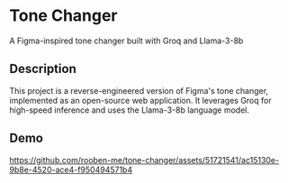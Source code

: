 # Tone Changer

A Figma-inspired tone changer built with Groq and Llama-3-8b

## Description

This project is a reverse-engineered version of Figma's tone changer, implemented as an open-source web application. It leverages Groq for high-speed inference and uses the Llama-3-8b language model.

## Demo

https://github.com/rooben-me/tone-changer/assets/51721541/ac15130e-9b8e-4520-ace4-f950494571b4

